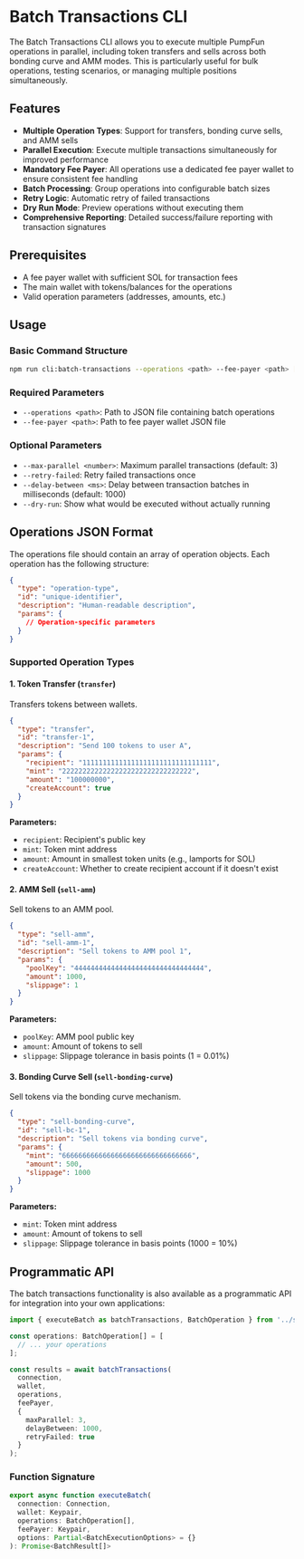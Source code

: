 # Batch Transactions CLI

The Batch Transactions CLI allows you to execute multiple PumpFun operations in parallel, including token transfers and sells across both bonding curve and AMM modes. This is particularly useful for bulk operations, testing scenarios, or managing multiple positions simultaneously.

## Features

- **Multiple Operation Types**: Support for transfers, bonding curve sells, and AMM sells
- **Parallel Execution**: Execute multiple transactions simultaneously for improved performance
- **Mandatory Fee Payer**: All operations use a dedicated fee payer wallet to ensure consistent fee handling
- **Batch Processing**: Group operations into configurable batch sizes
- **Retry Logic**: Automatic retry of failed transactions
- **Dry Run Mode**: Preview operations without executing them
- **Comprehensive Reporting**: Detailed success/failure reporting with transaction signatures

## Prerequisites

- A fee payer wallet with sufficient SOL for transaction fees
- The main wallet with tokens/balances for the operations
- Valid operation parameters (addresses, amounts, etc.)

## Usage

### Basic Command Structure

```bash
npm run cli:batch-transactions --operations <path> --fee-payer <path> [options]
```

### Required Parameters

- `--operations <path>`: Path to JSON file containing batch operations
- `--fee-payer <path>`: Path to fee payer wallet JSON file

### Optional Parameters

- `--max-parallel <number>`: Maximum parallel transactions (default: 3)
- `--retry-failed`: Retry failed transactions once
- `--delay-between <ms>`: Delay between transaction batches in milliseconds (default: 1000)
- `--dry-run`: Show what would be executed without actually running

## Operations JSON Format

The operations file should contain an array of operation objects. Each operation has the following structure:

```json
{
  "type": "operation-type",
  "id": "unique-identifier",
  "description": "Human-readable description",
  "params": {
    // Operation-specific parameters
  }
}
```

### Supported Operation Types

#### 1. Token Transfer (`transfer`)

Transfers tokens between wallets.

```json
{
  "type": "transfer",
  "id": "transfer-1",
  "description": "Send 100 tokens to user A",
  "params": {
    "recipient": "11111111111111111111111111111111",
    "mint": "22222222222222222222222222222222",
    "amount": "100000000",
    "createAccount": true
  }
}
```

**Parameters:**
- `recipient`: Recipient's public key
- `mint`: Token mint address
- `amount`: Amount in smallest token units (e.g., lamports for SOL)
- `createAccount`: Whether to create recipient account if it doesn't exist

#### 2. AMM Sell (`sell-amm`)

Sell tokens to an AMM pool.

```json
{
  "type": "sell-amm",
  "id": "sell-amm-1",
  "description": "Sell tokens to AMM pool 1",
  "params": {
    "poolKey": "44444444444444444444444444444444",
    "amount": 1000,
    "slippage": 1
  }
}
```

**Parameters:**
- `poolKey`: AMM pool public key
- `amount`: Amount of tokens to sell
- `slippage`: Slippage tolerance in basis points (1 = 0.01%)

#### 3. Bonding Curve Sell (`sell-bonding-curve`)

Sell tokens via the bonding curve mechanism.

```json
{
  "type": "sell-bonding-curve",
  "id": "sell-bc-1",
  "description": "Sell tokens via bonding curve",
  "params": {
    "mint": "66666666666666666666666666666666",
    "amount": 500,
    "slippage": 1000
  }
}
```

**Parameters:**
- `mint`: Token mint address
- `amount`: Amount of tokens to sell
- `slippage`: Slippage tolerance in basis points (1000 = 10%)

## Programmatic API

The batch transactions functionality is also available as a programmatic API for integration into your own applications:

```typescript
import { executeBatch as batchTransactions, BatchOperation } from '../src/batch';

const operations: BatchOperation[] = [
  // ... your operations
];

const results = await batchTransactions(
  connection,
  wallet,
  operations,
  feePayer,
  {
    maxParallel: 3,
    delayBetween: 1000,
    retryFailed: true
  }
);
```

### Function Signature

```typescript
export async function executeBatch(
  connection: Connection,
  wallet: Keypair,
  operations: BatchOperation[],
  feePayer: Keypair,
  options: Partial<BatchExecutionOptions> = {}
): Promise<BatchResult[]>
```
